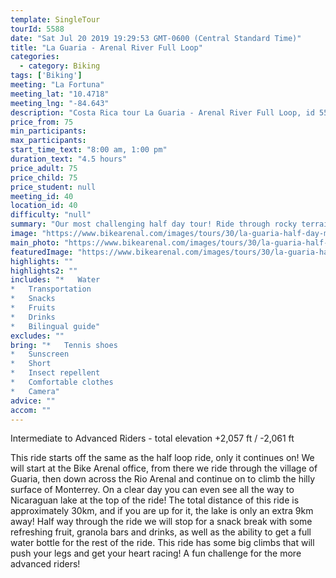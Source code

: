 ```yaml
---
template: SingleTour
tourId: 5588
date: "Sat Jul 20 2019 19:29:53 GMT-0600 (Central Standard Time)"
title: "La Guaria - Arenal River Full Loop"
categories: 
  - category: Biking
tags: ['Biking']
meeting: "La Fortuna"
meeting_lat: "10.4718"
meeting_lng: "-84.643"
description: "Costa Rica tour La Guaria - Arenal River Full Loop, id 5588"
price_from: 75
min_participants: 
max_participants: 
start_time_text: "8:00 am, 1:00 pm"
duration_text: "4.5 hours"
price_adult: 75
price_child: 75
price_student: null
meeting_id: 40
location_id: 40
difficulty: "null"
summary: "Our most challenging half day tour! Ride through rocky terrain, high mountains with challenging climbs and great Descents."
image: "https://www.bikearenal.com/images/tours/30/la-guaria-half-day-mountain-bike-tour.jpg"
main_photo: "https://www.bikearenal.com/images/tours/30/la-guaria-half-day-mountain-bike-tour.jpg"
featuredImage: "https://www.bikearenal.com/images/tours/30/la-guaria-half-day-mountain-bike-tour.jpg"
highlights: ""
highlights2: ""
includes: "*   Water
*   Transportation
*   Snacks
*   Fruits
*   Drinks
*   Bilingual guide"
excludes: ""
bring: "*   Tennis shoes
*   Sunscreen
*   Short
*   Insect repellent
*   Comfortable clothes
*   Camera"
advice: ""
accom: ""
---
```

Intermediate to Advanced Riders - total elevation +2,057 ft / -2,061 ft

This ride starts off the same as the half loop ride, only it continues on! We will start at the Bike Arenal office, from there we ride through the village of Guaria, then down across the Rio Arenal and continue on to climb the hilly surface of Monterrey. On a clear day you can even see all the way to Nicaraguan lake at the top of the ride! The total distance of this ride is approximately 30km, and if you are up for it, the lake is only an extra 9km away! Half way through the ride we will stop for a snack break with some refreshing fruit, granola bars and drinks, as well as the ability to get a full water bottle for the rest of the ride. This ride has some big climbs that will push your legs and get your heart racing! A fun challenge for the more advanced riders!
